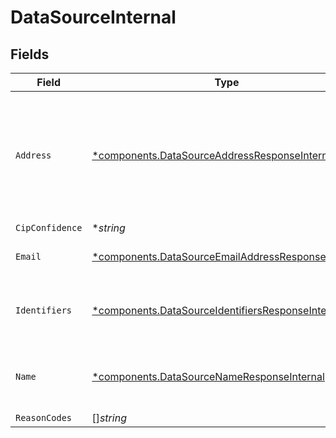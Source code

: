 # DataSourceInternal


## Fields

| Field                                                                                                                                     | Type                                                                                                                                      | Required                                                                                                                                  | Description                                                                                                                               | Example                                                                                                                                   |
| ----------------------------------------------------------------------------------------------------------------------------------------- | ----------------------------------------------------------------------------------------------------------------------------------------- | ----------------------------------------------------------------------------------------------------------------------------------------- | ----------------------------------------------------------------------------------------------------------------------------------------- | ----------------------------------------------------------------------------------------------------------------------------------------- |
| `Address`                                                                                                                                 | [*components.DataSourceAddressResponseInternal](../../models/components/datasourceaddressresponseinternal.md)                             | :heavy_minus_sign:                                                                                                                        | N/A                                                                                                                                       | {<br/>"distance": 6.027456183070403,<br/>"city": true,<br/>"streetNumber": 1,<br/>"street": true,<br/>"postalCode": true,<br/>"region": true,<br/>"addressScore": 0<br/>} |
| `CipConfidence`                                                                                                                           | **string*                                                                                                                                 | :heavy_minus_sign:                                                                                                                        | N/A                                                                                                                                       |                                                                                                                                           |
| `Email`                                                                                                                                   | [*components.DataSourceEmailAddressResponseInternal](../../models/components/datasourceemailaddressresponseinternal.md)                   | :heavy_minus_sign:                                                                                                                        | N/A                                                                                                                                       | {<br/>"emailAddress": true<br/>}                                                                                                          |
| `Identifiers`                                                                                                                             | [*components.DataSourceIdentifiersResponseInternal](../../models/components/datasourceidentifiersresponseinternal.md)                     | :heavy_minus_sign:                                                                                                                        | N/A                                                                                                                                       | {<br/>"last4": true,<br/>"dob": true,<br/>"ssn": true<br/>}                                                                               |
| `Name`                                                                                                                                    | [*components.DataSourceNameResponseInternal](../../models/components/datasourcenameresponseinternal.md)                                   | :heavy_minus_sign:                                                                                                                        | N/A                                                                                                                                       | {<br/>"firstName": 5,<br/>"lastName": 5,<br/>"nameScore": 2<br/>}                                                                         |
| `ReasonCodes`                                                                                                                             | []*string*                                                                                                                                | :heavy_minus_sign:                                                                                                                        | N/A                                                                                                                                       |                                                                                                                                           |